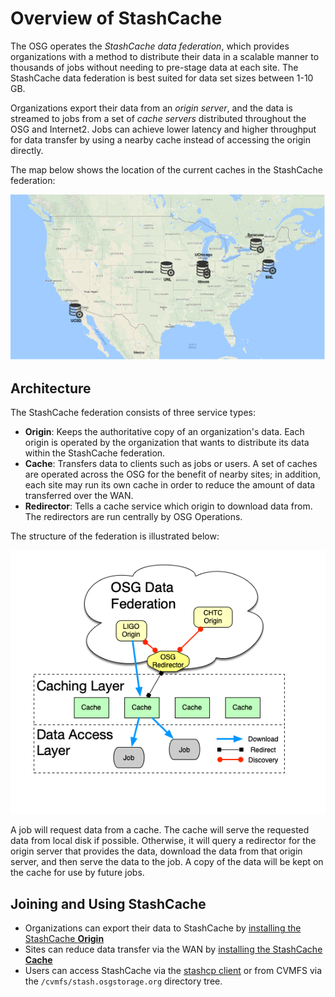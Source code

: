 # Overview of StashCache

The OSG operates the _StashCache data federation_, which provides organizations with a method to distribute their data
in a scalable manner to thousands of jobs without needing to pre-stage data at each site.
The StashCache data federation is best suited for data set sizes between 1-10 GB.

Organizations export their data from an _origin server_,
and the data is streamed to jobs from a set of _cache servers_ distributed throughout the OSG and Internet2.
Jobs can achieve lower latency and higher throughput for data transfer by using a nearby cache
instead of accessing the origin directly.

The map below shows the location of the current caches in the StashCache federation:

![StashCache Map](StashCacheMap.png "StashCache Map")

## Architecture

The StashCache federation consists of three service types:

* **Origin**: Keeps the authoritative copy of an organization's data.
    Each origin is operated by the organization that wants to distribute its data within the StashCache federation.
* **Cache**: Transfers data to clients such as jobs or users.
    A set of caches are operated across the OSG for the benefit of nearby sites;
    in addition, each site may run its own cache in order to reduce the amount of data transferred over the WAN.
* **Redirector**: Tells a cache service which origin to download data from.
    The redirectors are run centrally by OSG Operations.

The structure of the federation is illustrated below:

![StashCache Diagram](StashCache-Diagram.png "StashCache Diagram")

A job will request data from a cache.
The cache will serve the requested data from local disk if possible.
Otherwise, it will query a redirector for the origin server that provides the data,
download the data from that origin server, and then serve the data to the job.
A copy of the data will be kept on the cache for use by future jobs.


## Joining and Using StashCache

* Organizations can export their data to StashCache by [installing the StashCache **Origin**](install-origin.md)
* Sites can reduce data transfer via the WAN by [installing the StashCache **Cache**](install-cache.md)
* Users can access StashCache via the
  [stashcp client](https://support.opensciencegrid.org/support/solutions/articles/12000002775-transferring-data-with-stashcach)
  or from CVMFS via the `/cvmfs/stash.osgstorage.org` directory tree.

